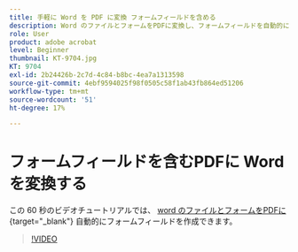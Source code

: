 ```yaml
---
title: 手軽に Word を PDF に変換 フォームフィールドを含める
description: Word のファイルとフォームをPDFに変換し、フォームフィールドを自動的に作成
role: User
product: adobe acrobat
level: Beginner
thumbnail: KT-9704.jpg
KT: 9704
exl-id: 2b24426b-2c7d-4c84-b8bc-4ea7a1313598
source-git-commit: 4ebf9594025f98f0505c58f1ab43fb864ed51206
workflow-type: tm+mt
source-wordcount: '51'
ht-degree: 17%

---
```


# フォームフィールドを含むPDFに Word を変換する

この 60 秒のビデオチュートリアルでは、 [word のファイルとフォームをPDFに](https://www.adobe.com/jp/acrobat/online/word-to-pdf.html){target="_blank"} 自動的にフォームフィールドを作成できます。

>[!VIDEO](https://video.tv.adobe.com/v/340082?quality=12&learn=on&hidetitle=true)
